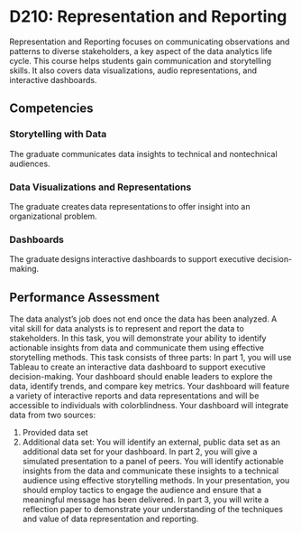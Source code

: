 # D210: Representation and Reporting
Representation and Reporting focuses on communicating observations and patterns to diverse stakeholders, a key aspect of the data analytics life cycle. This course helps students gain communication and storytelling skills. It also covers data visualizations, audio representations, and interactive dashboards.

## Competencies
### Storytelling with Data
The graduate communicates data insights to technical and nontechnical audiences.
### Data Visualizations and Representations
The graduate creates data representations to offer insight into an organizational problem. 
### Dashboards
The graduate designs interactive dashboards to support executive decision-making.

## Performance Assessment
The data analyst’s job does not end once the data has been analyzed. A vital skill for data analysts is to represent and report the data to stakeholders. In this task, you will demonstrate your ability to identify actionable insights from data and communicate them using effective storytelling methods.
This task consists of three parts:
In part 1, you will use Tableau to create an interactive data dashboard to support executive decision-making. Your dashboard should enable leaders to explore the data, identify trends, and compare key metrics. Your dashboard will feature a variety of interactive reports and data representations and will be accessible to individuals with colorblindness.
 Your dashboard will integrate data from two sources:
 1.  Provided data set
 2.  Additional data set: You will identify an external, public data set as an additional data set for your dashboard.
In part 2, you will give a simulated presentation to a panel of peers. You will identify actionable insights from the data and communicate these insights to a technical audience using effective storytelling methods. In your presentation, you should employ tactics to engage the audience and ensure that a meaningful message has been delivered.
In part 3, you will write a reflection paper to demonstrate your understanding of the techniques and value of data representation and reporting.
